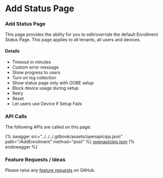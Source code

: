 # Add Status Page

### Add Status Page

This page provides the ability for you to edit/override the default Enrollment Status Page. This page applies to all tenants, all users and devices.

#### Details <a href="#addstatuspage-details" id="addstatuspage-details"></a>

* Timeout in minutes
* Custom error message
* Show progress to users
* Turn on log collection
* Show status page only with OOBE setup
* Block device usage during setup
* Retry
* Reset
* Let users use Device if Setup Fails

### API Calls

The following APIs are called on this page:

{% swagger src="../../../.gitbook/assets/openapicipp.json" path="/AddEnrollment" method="post" %}
[openapicipp.json](../../../.gitbook/assets/openapicipp.json)
{% endswagger %}

### Feature Requests / Ideas

Please raise any [feature requests](https://github.com/KelvinTegelaar/CIPP/issues/new?assignees=\&labels=\&template=feature\_request.md\&title=FEATURE+REQUEST%3A+) on GitHub.
